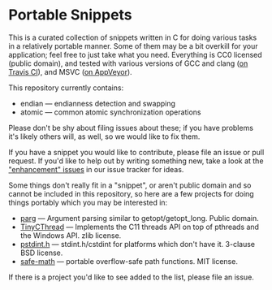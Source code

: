 # Portable Snippets

This is a curated collection of snippets written in C for doing
various tasks in a relatively portable manner.  Some of them may be a
bit overkill for your application; feel free to just take what you
need.  Everything is CC0 licensed (public domain), and tested with
various versions of GCC and clang
([on Travis CI](https://travis-ci.org/nemequ/portable-snippets)), and
MSVC
([on AppVeyor](https://ci.appveyor.com/project/quixdb/portable-snippets)).

This repository currently contains:

 * endian — endianness detection and swapping
 * atomic — common atomic synchronization operations

Please don't be shy about filing issues about these; if you have
problems it's likely others will, as well, so we would like to fix
them.

If you have a snippet you would like to contribute, please file an
issue or pull request.  If you'd like to help out by writing something
new, take a look at the
["enhancement" issues](https://github.com/nemequ/portable-snippets/issues?q=is%3Aissue+is%3Aopen+label%3Aenhancement)
in our issue tracker for ideas.

Some things don't really fit in a "snippet", or aren't public domain
and so cannot be included in this repository, so here are a few
projects for doing things portably which you may be interested in:

 * [parg](https://github.com/jibsen/parg) —
   Argument parsing similar to getopt/getopt_long.  Public domain.
 * [TinyCThread](https://tinycthread.github.io/) — Implements the C11
   threads API on top of pthreads and the Windows API.  zlib license.
 * [pstdint.h](http://www.azillionmonkeys.com/qed/pstdint.h) —
   stdint.h/cstdint for platforms which don't have it.  3-clause BSD
   license.
 * [safe-math](https://github.com/nemequ/safe-math) — portable
   overflow-safe path functions.  MIT license.

If there is a project you'd like to see added to the list, please file
an issue.
